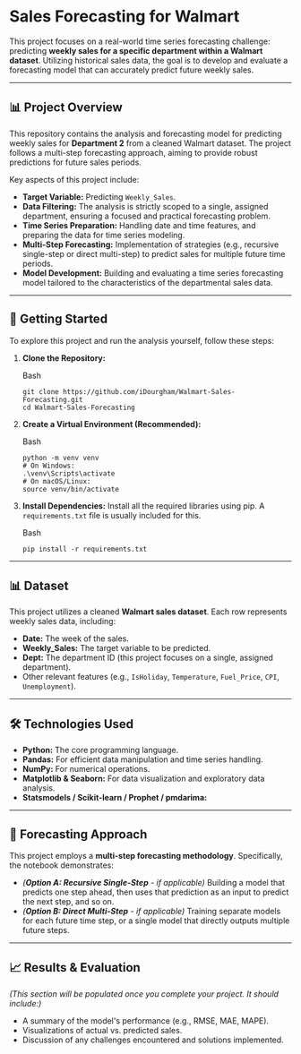 Sales Forecasting for Walmart
====================================================================

This project focuses on a real-world time series forecasting challenge: predicting **weekly sales for a specific department within a Walmart dataset**. Utilizing historical sales data, the goal is to develop and evaluate a forecasting model that can accurately predict future weekly sales.

* * * * *

📊 Project Overview
-------------------

This repository contains the analysis and forecasting model for predicting weekly sales for **Department 2** from a cleaned Walmart dataset. The project follows a multi-step forecasting approach, aiming to provide robust predictions for future sales periods.

Key aspects of this project include:

-   **Target Variable:** Predicting `Weekly_Sales`.
-   **Data Filtering:** The analysis is strictly scoped to a single, assigned department, ensuring a focused and practical forecasting problem.
-   **Time Series Preparation:** Handling date and time features, and preparing the data for time series modeling.
-   **Multi-Step Forecasting:** Implementation of strategies (e.g., recursive single-step or direct multi-step) to predict sales for multiple future time periods.
-   **Model Development:** Building and evaluating a time series forecasting model tailored to the characteristics of the departmental sales data.

* * * * *

🚀 Getting Started
------------------

To explore this project and run the analysis yourself, follow these steps:

1.  **Clone the Repository:**

    Bash

    ```
    git clone https://github.com/iDourgham/Walmart-Sales-Forecasting.git
    cd Walmart-Sales-Forecasting

    ```

2.  **Create a Virtual Environment (Recommended):**

    Bash

    ```
    python -m venv venv
    # On Windows:
    .\venv\Scripts\activate
    # On macOS/Linux:
    source venv/bin/activate

    ```

3.  **Install Dependencies:** Install all the required libraries using pip. A `requirements.txt` file is usually included for this.

    Bash

    ```
    pip install -r requirements.txt

    ```

* * * * *

📊 Dataset
----------

This project utilizes a cleaned **Walmart sales dataset**. Each row represents weekly sales data, including:

-   **Date:** The week of the sales.
-   **Weekly_Sales:** The target variable to be predicted.
-   **Dept:** The department ID (this project focuses on a single, assigned department).
-   Other relevant features (e.g., `IsHoliday`, `Temperature`, `Fuel_Price`, `CPI`, `Unemployment`).

* * * * *

🛠️ Technologies Used
---------------------

-   **Python:** The core programming language.
-   **Pandas:** For efficient data manipulation and time series handling.
-   **NumPy:** For numerical operations.
-   **Matplotlib & Seaborn:** For data visualization and exploratory data analysis.
-   **Statsmodels / Scikit-learn / Prophet / pmdarima:** 

* * * * *

🎯 Forecasting Approach
-----------------------

This project employs a **multi-step forecasting methodology**. Specifically, the notebook demonstrates:

-   *(**Option A: Recursive Single-Step** - if applicable)* Building a model that predicts one step ahead, then uses that prediction as an input to predict the next step, and so on.
-   *(**Option B: Direct Multi-Step** - if applicable)* Training separate models for each future time step, or a single model that directly outputs multiple future steps.

* * * * *

📈 Results & Evaluation
-----------------------

*(This section will be populated once you complete your project. It should include:)*

-   A summary of the model's performance (e.g., RMSE, MAE, MAPE).
-   Visualizations of actual vs. predicted sales.
-   Discussion of any challenges encountered and solutions implemented.